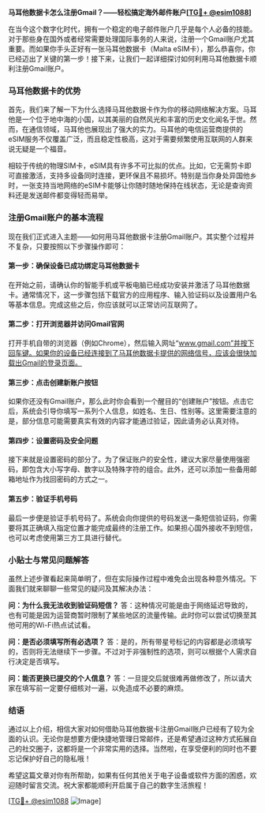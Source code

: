 **马耳他数据卡怎么注册Gmail？——轻松搞定海外邮件账户[[TG💪+ @esim1088](https://t.me/s/esim1088)]**

在当今这个数字化时代，拥有一个稳定的电子邮件账户几乎是每个人必备的技能。对于那些身在国外或者经常需要处理国际事务的人来说，注册一个Gmail账户尤其重要。而如果你手头正好有一张马耳他数据卡（Malta eSIM卡），那么恭喜你，你已经迈出了关键的第一步！接下来，让我们一起详细探讨如何利用马耳他数据卡顺利注册Gmail账户。

### 马耳他数据卡的优势

首先，我们来了解一下为什么选择马耳他数据卡作为你的移动网络解决方案。马耳他是一个位于地中海的小国，以其美丽的自然风光和丰富的历史文化闻名于世。然而，在通信领域，马耳他也展现出了强大的实力。马耳他的电信运营商提供的eSIM服务不仅覆盖广泛，而且稳定性极高，这对于需要频繁使用互联网的人群来说无疑是一个福音。

相较于传统的物理SIM卡，eSIM具有许多不可比拟的优点。比如，它无需剪卡即可直接激活，支持多设备同时连接，更环保且不易损坏。特别是当你身处异国他乡时，一张支持当地网络的eSIM卡能够让你随时随地保持在线状态，无论是查询资料还是发送邮件都变得轻而易举。

### 注册Gmail账户的基本流程

现在我们正式进入主题——如何用马耳他数据卡注册Gmail账户。其实整个过程并不复杂，只要按照以下步骤操作即可：

#### 第一步：确保设备已成功绑定马耳他数据卡
在开始之前，请确认你的智能手机或平板电脑已经成功安装并激活了马耳他数据卡。通常情况下，这一步骤包括下载官方的应用程序、输入验证码以及设置用户名等基本信息。完成这些之后，你应该就可以正常访问互联网了。

#### 第二步：打开浏览器并访问Gmail官网
打开手机自带的浏览器（例如Chrome），然后输入网址“www.gmail.com”并按下回车键。如果你的设备已经连接到了马耳他数据卡提供的网络信号，应该会很快加载出Gmail的登录页面。

#### 第三步：点击创建新账户按钮
如果你还没有Gmail账户，那么此时你会看到一个醒目的“创建账户”按钮。点击它后，系统会引导你填写一系列个人信息，如姓名、生日、性别等。这里需要注意的是，部分信息可能需要真实有效的内容才能通过验证，因此请务必认真对待。

#### 第四步：设置密码及安全问题
接下来就是设置密码的部分了。为了保证账户的安全性，建议大家尽量使用强密码，即包含大小写字母、数字以及特殊字符的组合。此外，还可以添加一些备用邮箱地址作为找回密码的方式之一。

#### 第五步：验证手机号码
最后一步便是验证手机号码了。系统会向你提供的号码发送一条短信验证码，你需要将其正确填入指定位置才能完成最终的注册工作。如果担心国外接收不到短信，也可以考虑使用第三方工具进行替代。

### 小贴士与常见问题解答

虽然上述步骤看起来简单明了，但在实际操作过程中难免会出现各种意外情况。下面我们就来聊聊一些常见的疑问及其解决办法：

**问：为什么我无法收到验证码短信？**
答：这种情况可能是由于网络延迟导致的，也有可能是因为运营商暂时限制了某些地区的流量传输。此时你可以尝试切换至其他可用的Wi-Fi热点试试看。

**问：是否必须填写所有必选项？**
答：是的，所有带星号标记的内容都是必须填写的，否则将无法继续下一步骤。不过对于非强制性的选项，则可以根据个人需求自行决定是否填写。

**问：能否更换已提交的个人信息？**
答：一旦提交后就很难再做修改了，所以请大家在填写前一定要仔细核对一遍，以免造成不必要的麻烦。

### 结语

通过以上介绍，相信大家对如何借助马耳他数据卡注册Gmail账户已经有了较为全面的认识。无论你是想要方便快捷地管理日常邮件，还是希望通过这种方式拓展自己的社交圈子，这都将是一个非常实用的选择。当然啦，在享受便利的同时也不要忘记保护好自己的隐私哦！

希望这篇文章对你有所帮助，如果有任何其他关于电子设备或软件方面的困惑，欢迎随时留言交流。祝大家都能顺利开启属于自己的数字生活旅程！

[[TG💪+ @esim1088](https://t.me/s/esim1088) ![Image](https://i.postimg.cc/4NQfJmqS/Snipaste-2025-05-13-00-14-12.png)]